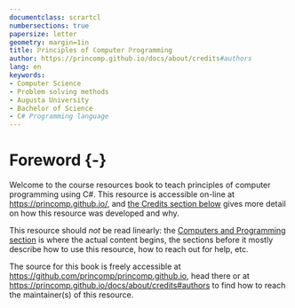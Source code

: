 ```yaml
---
documentclass: scrartcl
numbersections: true
papersize: letter
geometry: margin=1in
title: ℙrinciples of ℂomputer ℙrogramming
author: https://princomp.github.io/docs/about/credits#authors
lang: en
keywords:       
- Computer Science
- Problem solving methods
- Augusta University
- Bachelor of Science
- C# Programming language
---
```


# Foreword {-}

Welcome to the course resources book to teach principles of computer programming using C#.
This resource is accessible on-line at <https://princomp.github.io/>, and [the Credits section below](#credits) gives more detail on how this resource was developed and why.

This resource should *not* be read linearly: the [Computers and Programming section](#computers-and-programming) is where the actual content begins, the sections before it mostly describe how to use this resource, how to reach out for help, etc.

The source for this book is freely accessible at <https://github.com/princomp/princomp.github.io>, head there or at <https://princomp.github.io/docs/about/credits#authors> to find how to reach the maintainer(s) of this resource.

